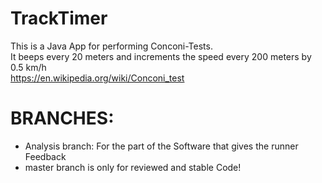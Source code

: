 # TrackTimer
This is a Java App for performing Conconi-Tests. <br />
It beeps every 20 meters and increments the speed every 200 meters by 0.5 km/h <br />
https://en.wikipedia.org/wiki/Conconi_test
# BRANCHES:
- Analysis branch: For the part of the Software that gives the runner Feedback
- master branch is only for reviewed and stable Code!
